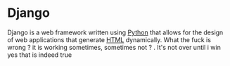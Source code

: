 # Django







Django is a web framework written using [Python](/wiki/Python) that allows for the design of web applications that generate [HTML](/wiki/HTML) dynamically. What the fuck is wrong ? it is working sometimes, sometimes not ? . It's not over until i win yes that is indeed true



